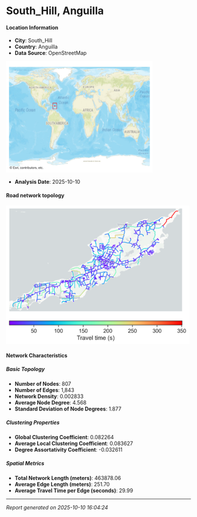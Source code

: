 # South_Hill, Anguilla

#### Location Information

- **City**: South_Hill
- **Country**: Anguilla
- **Data Source**: OpenStreetMap
<img src="South_Hill_location.png" alt="South_Hill Location Map" width="400" />

- **Analysis Date**: 2025-10-10

#### Road network topology

<img src="South_Hill_network_map.png" alt="South_Hill Road Network Map" width="500"/>

#### Network Characteristics

##### Basic Topology

- **Number of Nodes**: 807
- **Number of Edges**: 1,843
- **Network Density**: 0.002833
- **Average Node Degree**: 4.568
- **Standard Deviation of Node Degrees**: 1.877

##### Clustering Properties

- **Global Clustering Coefficient**: 0.082264
- **Average Local Clustering Coefficient**: 0.083627
- **Degree Assortativity Coefficient**: -0.032611

##### Spatial Metrics

- **Total Network Length (meters)**: 463878.06
- **Average Edge Length (meters)**: 251.70
- **Average Travel Time per Edge (seconds)**: 29.99

---
*Report generated on 2025-10-10 16:04:24*
